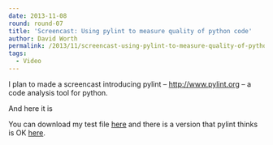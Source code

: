 ```yaml
---
date: 2013-11-08
round: round-07
title: 'Screencast: Using pylint to measure quality of python code'
author: David Worth
permalink: /2013/11/screencast-using-pylint-to-measure-quality-of-python-code/
tags:
  - Video
---
```

I plan to made a screencast introducing pylint &#8211; <a title="pylint home page" href="http://www.pylint.org" target="_blank">http://www.pylint.org</a> &#8211; a code analysis tool for python.

And here it is



You can download my test file [here][1] and there is a version that pylint thinks is OK [here][2].

 [1]: http://www.softeng-support.ac.uk/media/files/test.py "Test file for pylint screencast"
 [2]: http://www.softeng-support.ac.uk/media/files/perfect.py "Perfect pylint test file"

